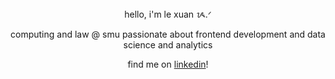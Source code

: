 <div align="center">
  hello, i'm le xuan ᝰ.ᐟ
  
  computing and law @ smu
  passionate about frontend development and data science and analytics

  find me on [linkedin](https://www.linkedin.com/in/lexuant2023/)!
</div>

